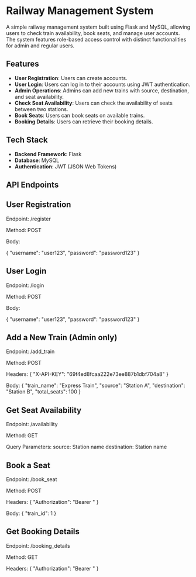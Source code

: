 # Railway Management System

A simple railway management system built using Flask and MySQL, allowing users to check train availability, book seats, and manage user accounts. The system features role-based access control with distinct functionalities for admin and regular users.

## Features

- **User Registration**: Users can create accounts.
- **User Login**: Users can log in to their accounts using JWT authentication.
- **Admin Operations**: Admins can add new trains with source, destination, and seat availability.
- **Check Seat Availability**: Users can check the availability of seats between two stations.
- **Book Seats**: Users can book seats on available trains.
- **Booking Details**: Users can retrieve their booking details.

## Tech Stack

- **Backend Framework**: Flask
- **Database**: MySQL
- **Authentication**: JWT (JSON Web Tokens)

## API Endpoints

## User Registration

Endpoint: /register

Method: POST

Body:

{
    "username": "user123",
    "password": "password123"
}

## User Login

Endpoint: /login

Method: POST

Body:

{
    "username": "user123",
    "password": "password123"
}

## Add a New Train (Admin only)

Endpoint: /add_train

Method: POST

Headers:
{
    "X-API-KEY": "69f4ed8fcaa222e73ee887b1dbf704a8"
}

Body:
{
    "train_name": "Express Train",
    "source": "Station A",
    "destination": "Station B",
    "total_seats": 100
}

## Get Seat Availability

Endpoint: /availability

Method: GET

Query Parameters:
source: Station name
destination: Station name

## Book a Seat

Endpoint: /book_seat

Method: POST

Headers:
{
    "Authorization": "Bearer <token>"
}

Body:
{
    "train_id": 1
}

## Get Booking Details

Endpoint: /booking_details

Method: GET

Headers:
{
    "Authorization": "Bearer <token>"
}
